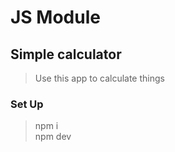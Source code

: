 # JS Module

## Simple calculator

> Use this app to calculate things

### Set Up

> npm i  
> npm dev

